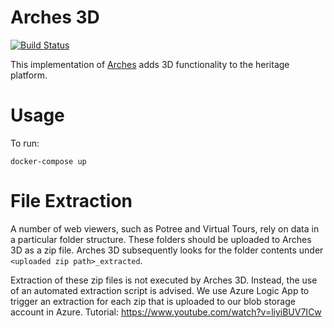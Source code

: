 # Arches 3D

[![Build Status](https://dev.azure.com/globaldigitalheritage/Arches%203D/_apis/build/status/globaldigitalheritage.arches-3d)](https://dev.azure.com/globaldigitalheritage/Arches%203D/_build/latest?definitionId=1)

This implementation of [Arches](archesproject.org) adds 3D functionality to the heritage platform.

# Usage

To run:
```
docker-compose up
```


# File Extraction 
A number of web viewers, such as Potree and Virtual Tours, rely on data in a particular folder structure. 
These folders should be uploaded to Arches 3D as a zip file. Arches 3D subsequently looks for the folder contents under `<uploaded zip path>_extracted`.

Extraction of these zip files is not executed by Arches 3D. Instead, the use of an automated extraction script is advised.
We use Azure Logic App to trigger an extraction for each zip that is uploaded to our blob storage account in Azure. Tutorial: https://www.youtube.com/watch?v=liyiBUV7ICw